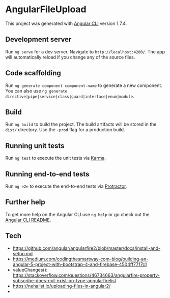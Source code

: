 # AngularFileUpload

This project was generated with [Angular CLI](https://github.com/angular/angular-cli) version 1.7.4.

## Development server

Run `ng serve` for a dev server. Navigate to `http://localhost:4200/`. The app will automatically reload if you change any of the source files.

## Code scaffolding

Run `ng generate component component-name` to generate a new component. You can also use `ng generate directive|pipe|service|class|guard|interface|enum|module`.

## Build

Run `ng build` to build the project. The build artifacts will be stored in the `dist/` directory. Use the `-prod` flag for a production build.

## Running unit tests

Run `ng test` to execute the unit tests via [Karma](https://karma-runner.github.io).

## Running end-to-end tests

Run `ng e2e` to execute the end-to-end tests via [Protractor](http://www.protractortest.org/).

## Further help

To get more help on the Angular CLI use `ng help` or go check out the [Angular CLI README](https://github.com/angular/angular-cli/blob/master/README.md).

## Tech
+ https://github.com/angular/angularfire2/blob/master/docs/install-and-setup.md
+ https://medium.com/codingthesmartway-com-blog/building-an-angular-5-project-with-bootstrap-4-and-firebase-4504ff7717c1
+ valueChanges(): https://stackoverflow.com/questions/46734663/angularfire-property-subscribe-does-not-exist-on-type-angularfirelist
+ https://nehalist.io/uploading-files-in-angular2/
+ 
